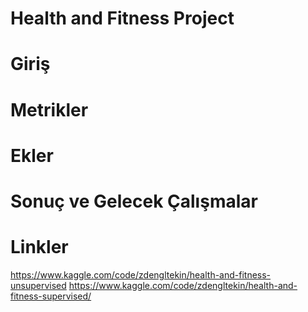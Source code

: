 # Health and Fitness Project
# Giriş



# Metrikler



# Ekler



# Sonuç ve Gelecek Çalışmalar


# Linkler

https://www.kaggle.com/code/zdengltekin/health-and-fitness-unsupervised
https://www.kaggle.com/code/zdengltekin/health-and-fitness-supervised/

